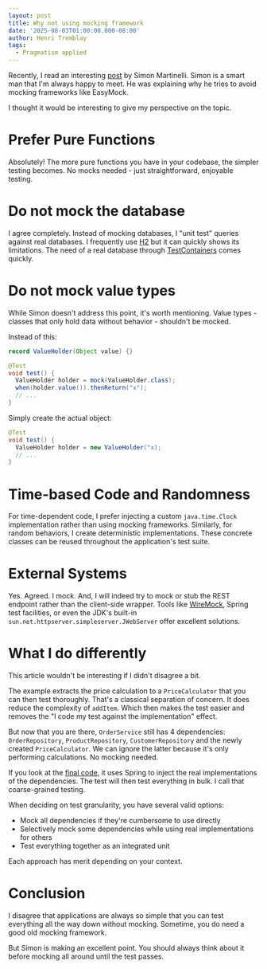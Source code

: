 ```yaml
---
layout: post
title: Why not using mocking framework
date: '2025-08-03T01:00:00.000-08:00'
author: Henri Tremblay
tags:
  - Pragmatism applied
---
```


Recently, I read an interesting [post](https://martinelli.ch/why-i-dont-use-mocking-frameworks-and-why-you-might-not-need-them-either/) by Simon Martinelli.
Simon is a smart man that I'm always happy to meet.
He was explaining why he tries to avoid mocking frameworks like EasyMock.

I thought it would be interesting to give my perspective on the topic.

# Prefer Pure Functions

Absolutely! 
The more pure functions you have in your codebase, the simpler testing becomes. 
No mocks needed - just straightforward, enjoyable testing.

# Do not mock the database

I agree completely. 
Instead of mocking databases, I "unit test" queries against real databases.
I frequently use [H2](https://www.h2database.com/html/main.html) but it can quickly shows its limitations.
The need of a real database through [TestContainers](https://www.testcontainers.org/) comes quickly.

# Do not mock value types

While Simon doesn't address this point, it's worth mentioning. 
Value types - classes that only hold data without behavior - shouldn't be mocked. 

Instead of this:

```java
record ValueHolder(Object value) {}

@Test
void test() {
  ValueHolder holder = mock(ValueHolder.class);
  when(holder.value()).thenReturn("x");
  // ...
}
```

Simply create the actual object:

```java
@Test
void test() {
  ValueHolder holder = new ValueHolder("x);
  // ...
}
```

# Time-based Code and Randomness

For time-dependent code, I prefer injecting a custom `java.time.Clock` implementation rather than using mocking frameworks. 
Similarly, for random behaviors, I create deterministic implementations. 
These concrete classes can be reused throughout the application's test suite.

# External Systems

Yes. Agreed. I mock. 
And, I will indeed try to mock or stub the REST endpoint rather than the client-side wrapper. 
Tools like [WireMock](https://wiremock.org/), Spring test facilities, or even the JDK's built-in `sun.net.httpserver.simpleserver.JWebServer` offer excellent solutions.

# What I do differently

This article wouldn't be interesting if I didn't disagree a bit.

The example extracts the price calculation to a `PriceCalculator` that you can then test thoroughly.
That's a classical separation of concern.
It does reduce the complexity of `addItem`.
Which then makes the test easier and removes the "I code my test against the implementation" effect.

But now that you are there, `OrderService` still has 4 dependencies: `OrderRepository`, `ProductRepository`, `CustomerRepository` and the newly created `PriceCalculator`.
We can ignore the latter because it's only performing calculations.
No mocking needed.

If you look at the [final code]( https://github.com/simasch/no-mocks), it uses Spring to inject the real implementations of the dependencies.
The test will then test everything in bulk.
I call that coarse-grained testing.

When deciding on test granularity, you have several valid options:
- Mock all dependencies if they're cumbersome to use directly
- Selectively mock some dependencies while using real implementations for others
- Test everything together as an integrated unit

Each approach has merit depending on your context.

# Conclusion

I disagree that applications are always so simple that you can test everything all the way down without mocking.
Sometime, you do need a good old mocking framework.

But Simon is making an excellent point.
You should always think about it before mocking all around until the test passes.
